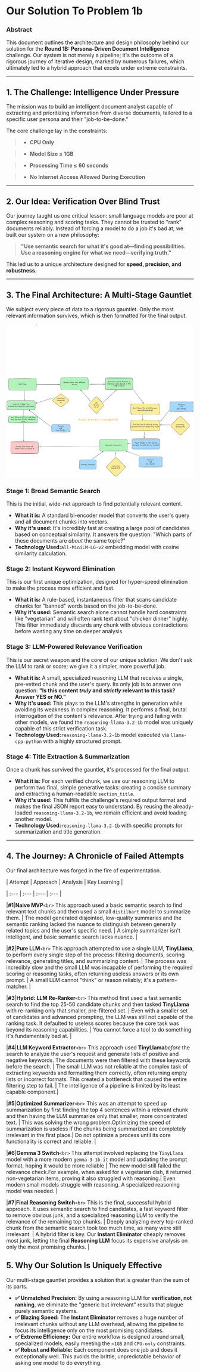 
# **Our Solution To Problem 1b**

### Abstract

This document outlines the architecture and design philosophy behind our solution for the **Round 1B: Persona-Driven Document Intelligence** challenge. Our system is not merely a pipeline; it's the outcome of a rigorous journey of iterative design, marked by numerous failures, which ultimately led to a hybrid approach that excels under extreme constraints.

---

## **1. The Challenge: Intelligence Under Pressure**

The mission was to build an intelligent document analyst capable of extracting and prioritizing information from diverse documents, tailored to a specific user persona and their "job-to-be-done."

The core challenge lay in the constraints:

> * **CPU Only**

> * **Model Size ≤ 1GB**

> * **Processing Time ≤ 60 seconds**

> * **No Internet Access Allowed During Execution**

---

## **2. Our Idea: Verification Over Blind Trust**

Our journey taught us one critical lesson: small language models are poor at complex reasoning and scoring tasks. They cannot be trusted to "rank" documents reliably. Instead of forcing a model to do a job it's bad at, we built our system on a new philosophy:

> **"Use semantic search for what it's good at—finding possibilities. Use a reasoning engine for what *we* need—verifying truth."**

This led us to a unique architecture designed for **speed, precision, and robustness.**

---

## **3. The Final Architecture: A Multi-Stage Gauntlet**

We subject every piece of data to a rigorous gauntlet. Only the most relevant information survives, which is then formatted for the final output.

![Our Final Architecture Flowchart](./1b_solution/git_1b.png)

### **Stage 1: Broad Semantic Search**

This is the initial, wide-net approach to find potentially relevant content.

* **What it is:** A standard bi-encoder model that converts the user's query and all document chunks into vectors.
* **Why it's used:** It's incredibly fast at creating a large pool of candidates based on conceptual similarity. It answers the question: "Which parts of these documents are *about* the same topic?"
* **Technology Used:**`all-MiniLM-L6-v2` embedding model with cosine similarity calculation.

### **Stage 2: Instant Keyword Elimination**

This is our first unique optimization, designed for hyper-speed elimination to make the process more efficient and fast.

* **What it is:** A rule-based, instantaneous filter that scans candidate chunks for "banned" words based on the job-to-be-done.
* **Why it's used:** Semantic search alone cannot handle hard constraints like "vegetarian" and will often rank text about "chicken dinner" highly. This filter immediately discards any chunk with obvious contradictions before wasting any time on deeper analysis.

### **Stage 3: LLM-Powered Relevance Verification**

This is our secret weapon and the core of our unique solution. We don't ask the LLM to rank or score; we give it a simpler, more powerful job.

* **What it is:** A small, specialized reasoning LLM that receives a single, pre-vetted chunk and the user's query. Its only job is to answer one question: **"Is this content *truly* and *strictly* relevant to this task? Answer YES or NO."**
* **Why it's used:** This plays to the LLM's strengths in generation while avoiding its weakness in complex reasoning. It performs a final, brutal interrogation of the content's relevance. After trying and failing with other models, we found the `reasoning-llama-3.2-1b` model was uniquely capable of this strict verification task.
* **Technology Used:**`reasoning-llama-3.2-1b` model executed via `llama-cpp-python` with a highly structured prompt.

### **Stage 4: Title Extraction & Summarization**

Once a chunk has survived the gauntlet, it's processed for the final output.

* **What it is:** For each verified chunk, we use our reasoning LLM to perform two final, simple generative tasks: creating a concise summary and extracting a human-readable `section_title`.
* **Why it's used:** This fulfills the challenge's required output format and makes the final JSON report easy to understand. By reusing the already-loaded `reasoning-llama-3.2-1b`, we remain efficient and avoid loading another model.
* **Technology Used:**`reasoning-llama-3.2-1b` with specific prompts for summarization and title generation.

---

## **4. The Journey: A Chronicle of Failed Attempts**

Our final architecture was forged in the fire of experimentation.

| Attempt | Approach | Analysis | Key Learning |

| :--- | :--- | :--- | :--- |

|**#1**|**Naive MVP**`<br>` This approach used a basic semantic search to find relevant text chunks and then used a small `distilbart` model to summarize them. | The model generated disjointed, low-quality summaries and the semantic ranking lacked the nuance to distinguish between generally related topics and the user's specific need. | A simple summarizer isn't intelligent, and basic semantic search lacks nuance. |

|**#2**|**Pure LLM**`<br>` This approach attempted to use a single LLM, **TinyLlama**, to perform every single step of the process: filtering documents, scoring relevance, generating titles, and summarizing content.  | The process was incredibly slow and the small LLM was incapable of performing the required scoring or reasoning tasks, often returning useless answers or its own prompt.  | A small LLM cannot "think" or reason reliably; it's a pattern-matcher.  |

|**#3**|**Hybrid: LLM Re-Ranker**`<br>` This method first used a fast semantic search to find the top 25-50 candidate chunks and then tasked **TinyLlama** with re-ranking only that smaller, pre-filtered set.  | Even with a smaller set of candidates and advanced prompting, the LLM was still not capable of the ranking task. It defaulted to useless scores because the core task was beyond its reasoning capabilities. | You cannot force a tool to do something it's fundamentally bad at.  |

|**#4**|**LLM Keyword Extractor**`<br>` This approach used **TinyLlama***before* the search to analyze the user's request and generate lists of positive and negative keywords. The documents were then filtered with these keywords before the search.  | The small LLM was not reliable at the complex task of extracting keywords and formatting them correctly, often returning empty lists or incorrect formats. This created a bottleneck that caused the entire filtering step to fail. | The intelligence of a pipeline is limited by its least capable component.|

|**#5**|**Optimized Summarizer**`<br>` This was an attempt to speed up summarization by first finding the top 4 sentences within a relevant chunk and then having the LLM summarize only that smaller, more concentrated text. | This was solving the wrong problem.Optimizing the speed of summarization is useless if the chunks being summarized are completely irrelevant in the first place.| Do not optimize a process until its core functionality is correct and reliable. |

|**#6**|**Gemma 3 Switch**`<br>` This attempt involved replacing the `TinyLlama` model with a more modern `gemma-3-1b-it` model and updating the prompt format, hoping it would be more reliable | The new model still failed the relevance check.For example, when asked for a vegetarian dish, it returned non-vegetarian items, proving it also struggled with reasoning.| Even modern small models struggle with reasoning. A specialized reasoning model was needed. |

|**#7**|**Final Reasoning Switch**`<br>` This is the final, successful hybrid approach. It uses semantic search to find candidates, a fast keyword filter to remove obvious junk, and a specialized reasoning LLM to verify the relevance of the remaining top chunks. | Deeply analyzing every top-ranked chunk from the semantic search took too much time, as many were still irrelevant. | A hybrid filter is key. Our **Instant Eliminator** cheaply removes most junk, letting the final **Reasoning LLM** focus its expensive analysis on only the most promising chunks. |

## **5. Why Our Solution Is Uniquely Effective**

Our multi-stage gauntlet provides a solution that is greater than the sum of its parts.

* **✅ Unmatched Precision:** By using a reasoning LLM for **verification, not ranking**, we eliminate the "generic but irrelevant" results that plague purely semantic systems.
* **✅ Blazing Speed:** The **Instant Eliminator** removes a huge number of irrelevant chunks without any LLM overhead, allowing the pipeline to focus its intelligence only on the most promising candidates.
* **✅ Extreme Efficiency:** Our entire workflow is designed around small, specialized models, easily meeting the `<1GB` and `CPU-only` constraints.
* **✅ Robust and Reliable:** Each component does one job and does it exceptionally well. This avoids the brittle, unpredictable behavior of asking one model to do everything.

